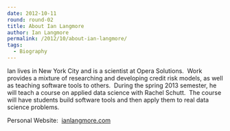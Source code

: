 ```yaml
---
date: 2012-10-11
round: round-02
title: About Ian Langmore
author: Ian Langmore
permalink: /2012/10/about-ian-langmore/
tags:
  - Biography
---
```

Ian lives in New York City and is a scientist at Opera Solutions.  Work provides a mixture of researching and developing credit risk models, as well as teaching software tools to others.  During the spring 2013 semester, he will teach a course on applied data science with Rachel Schutt.  The course will have students build software tools and then apply them to real data science problems.

Personal Website:  [ianlangmore.com][1]

 [1]: http://ianlangmore.com
